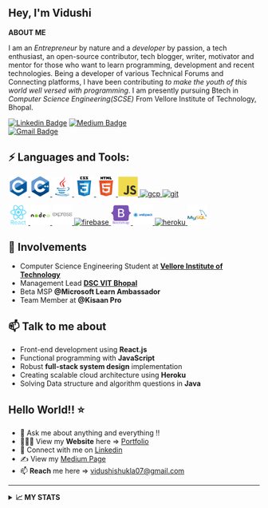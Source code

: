 ## Hey, I'm Vidushi

**ABOUT ME**

I am an _Entrepreneur_ by nature and a _developer_ by passion, a tech enthusiast, an open-source contributor, tech blogger, writer, motivator and mentor for those who want to learn programming, development and recent technologies.
Being a developer of various Technical Forums and Connecting platforms, I have been contributing _to make the youth of this world well versed with programming_.
I am presently pursuing Btech in _Computer Science Engineering(SCSE)_ From Vellore Institute of Technology, Bhopal.

 [![Linkedin Badge](https://img.shields.io/badge/-abhishek-blue?style=flat-square&logo=Linkedin&logoColor=white&link=hhttps://linkedin.com/in/www.linkedin.com/in/vidushi-shukla-5166a2201)](hhttps://linkedin.com/in/www.linkedin.com/in/vidushi-shukla-5166a2201) [![Medium Badge](https://img.shields.io/badge/-@vidushi07-03a57a?style=flat-square&labelColor=000000&logo=Medium&link=https://medium.com/@vidushi07/)](https://medium.com/@vidushi07)
</br>
[![Gmail Badge](https://img.shields.io/badge/-vidushishukla07@gmail.com-c14438?style=flat-square&logo=Gmail&logoColor=white&link=mailto:vidushishukla07@gmail.com)](mailto:vidushishukla07@gmail.com)


## ⚡ Languages and Tools:

<p align="left"> 

<a href="https://www.cprogramming.com/" target="_blank"> <img src="https://raw.githubusercontent.com/devicons/devicon/master/icons/c/c-original.svg" alt="c" width="40" height="40"/> </a> <a href="https://www.w3schools.com/cpp/" target="_blank"> <img src="https://raw.githubusercontent.com/devicons/devicon/master/icons/cplusplus/cplusplus-original.svg" alt="cplusplus" width="40" height="40"/> </a> <a href="https://www.java.com" target="_blank"> <img src="https://raw.githubusercontent.com/devicons/devicon/master/icons/java/java-original.svg" alt="java" width="40" height="40"/> </a> <a href="https://www.w3schools.com/css/" target="_blank"> <img src="https://raw.githubusercontent.com/devicons/devicon/master/icons/css3/css3-original-wordmark.svg" alt="css3" width="40" height="40"/> </a> <a href="https://www.w3.org/html/" target="_blank"> <img src="https://raw.githubusercontent.com/devicons/devicon/master/icons/html5/html5-original-wordmark.svg" alt="html5" width="40" height="40"/> </a> <a href="https://developer.mozilla.org/en-US/docs/Web/JavaScript" target="_blank"> <img src="https://raw.githubusercontent.com/devicons/devicon/master/icons/javascript/javascript-original.svg" alt="javascript" width="40" height="40"/> </a> 
<a href="https://cloud.google.com" target="_blank"> <img src="https://www.vectorlogo.zone/logos/google_cloud/google_cloud-icon.svg" alt="gcp" width="40" height="40"/> </a> <a href="https://git-scm.com/" target="_blank"> <img src="https://www.vectorlogo.zone/logos/git-scm/git-scm-icon.svg" alt="git" width="40" height="40"/>  



<a href="https://reactjs.org/" target="_blank"> <img src="https://raw.githubusercontent.com/devicons/devicon/master/icons/react/react-original-wordmark.svg" alt="react" width="40" height="40"/> </a>  <a href="https://nodejs.org" target="_blank"> <img src="https://raw.githubusercontent.com/devicons/devicon/master/icons/nodejs/nodejs-original-wordmark.svg" alt="nodejs" width="40" height="40"/> </a>  <a href="https://expressjs.com" target="_blank"> <img src="https://raw.githubusercontent.com/devicons/devicon/master/icons/express/express-original-wordmark.svg" alt="express" width="40" height="40"/> </a> <a href="https://firebase.google.com/" target="_blank"> <img src="https://www.vectorlogo.zone/logos/firebase/firebase-icon.svg" alt="firebase" width="40" height="40"/> </a> <a href="https://getbootstrap.com" target="_blank"> <img src="https://raw.githubusercontent.com/devicons/devicon/master/icons/bootstrap/bootstrap-plain-wordmark.svg" alt="bootstrap" width="40" height="40"/> </a><a href="https://webpack.js.org" target="_blank"> <img src="https://raw.githubusercontent.com/devicons/devicon/d00d0969292a6569d45b06d3f350f463a0107b0d/icons/webpack/webpack-original-wordmark.svg" alt="webpack" width="40" height="40"/> </a> <a href="https://heroku.com" target="_blank"> <img src="https://www.vectorlogo.zone/logos/heroku/heroku-icon.svg" alt="heroku" width="40" height="40"/> </a>   <a href="https://www.mysql.com/" target="_blank"> <img src="https://raw.githubusercontent.com/devicons/devicon/master/icons/mysql/mysql-original-wordmark.svg" alt="mysql" width="40" height="40"/> </a>

## 👯 Involvements

- Computer Science Engineering Student at **[Vellore Institute of Technology](http://vitbhopal.ac.in/)**
- Management Lead **[DSC VIT Bhopal](https://dsc.community.dev/vellore-institute-of-technology-bhopal/)**
- Beta MSP **@Microsoft Learn Ambassador**
- Team Member at **@Kisaan Pro**

## 📫 Talk to me about

- Front-end development using **React.js**
- Functional programming with **JavaScript**
- Robust **full-stack system design** implementation
- Creating scalable cloud architecture using **Heroku**
- Solving Data structure and algorithm questions in **Java**

## Hello World!! ⭐️

- 💬 Ask me about anything and everything !!
- 👨🏻‍💻 View my **Website** here => <a href="https://abhisheksrivastava.vercel.app/">Portfolio</a>
- 💬 Connect with me on <a href="hhttps://linkedin.com/in/www.linkedin.com/in/vidushi-shukla-5166a2201">Linkedin</a>
- ✍ View my <a href="https://medium.com/@vidushi07/">Medium Page</a>
- 📫 **Reach** me here => vidushishukla07@gmail.com

---

<details>	
  <summary><b>📈 MY STATS</b></summary>
  

<br/>
<br/>

[![Abhishek's github activity graph](https://activity-graph.herokuapp.com/graph?username=vidushi07&theme=xcode)](https://git.io/vidushi07)

<br/>
<br/>

![Abhishek's github stats](https://github-readme-stats.vercel.app/api/?username=vidushi07&theme=prussian&show_icons=true&count_private=true)

<br />
<br />

![Metrics](https://metrics.lecoq.io/vidushi07?template=classic&repositories=100&isocalendar=1&lines=1&gists=1&introduction=1&skyline=1&nightscout=1&isocalendar.duration=full-year&introduction.title=true&skyline.year=current-year&skyline.frames=60&skyline.quality=0.5&skyline.compatibility=false&nightscout.url=https%3A%2F%2Fexample.herokuapp.com&nightscout.datapoints=12&nightscout.lowalert=80&nightscout.highalert=180&nightscout.urgentlowalert=50&nightscout.urgenthighalert=250&config.timezone=Asia%2FCalcutta)

⭐️ From [vidushi07](https://github.com/vidushi07)

</details>
